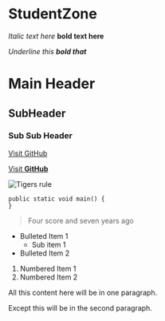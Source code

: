 # StudentZone

_Italic text here_
**bold text here**

_Underline this **bold that**_

# Main Header
## SubHeader
### Sub Sub Header

[Visit GitHub](http://github.com)

[Visit **GitHub**](http://github.com)

![Tigers rule](https://upload.wikimedia.org/wikipedia/commons/5/56/Tiger.50.jpg)

```
public static void main() {
}
```

> Four score and seven years ago

- Bulleted Item 1
  - Sub item 1
- Bulleted Item 2

1. Numbered Item 1
2. Numbered Item 2

All this content here
will be in one paragraph.

Except this will be in the second paragraph.
